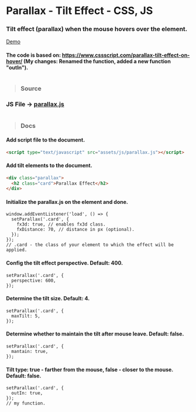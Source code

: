 # Parallax - Tilt Effect - CSS, JS
### Tilt effect (parallax) when the mouse hovers over the element.

[Demo](https://mixno35.github.io/parallax)
#### The code is based on: https://www.cssscript.com/parallax-tilt-effect-on-hover/ (My changes: Renamed the function, added a new function "outIn").

#

> ### Source
### JS File -> [parallax.js](/parallax.js)
#
> ### Docs
#### Add script file to the document.
```HTML
<script type="text/javascript" src="assets/js/parallax.js"></script>
```

#### Add tilt elements to the document.
```HTML
<div class="parallax">
  <h2 class="card">Parallax Effect</h2>
</div>
```

#### Initialize the parallax.js on the element and done.
```JS
window.addEventListener('load', () => {
  setParallax('.card', {
    fx3d: true, // enables fx3d class.
    fxDistance: 70, // distance in px (optional).
  });
});
// .card - the class of your element to which the effect will be applied.
```

#### Config the tilt effect perspective. Default: 400.
```JS
setParallax('.card', {
  perspective: 600,
});
```

#### Determine the tilt size. Default: 4.
```JS
setParallax('.card', {
  maxTilt: 5,
});
```

#### Determine whether to maintain the tilt after mouse leave. Default: false.
```JS
setParallax('.card', {
  mantain: true,
});
```

#### Tilt type: true - farther from the mouse, false - closer to the mouse. Default: false. 
```JS
setParallax('.card', {
  outIn: true,
});
// my function.
```